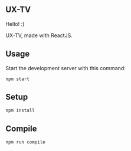 UX-TV
---
 
Hello! :)

UX-TV, made with ReactJS.


Usage
---
 
Start the development server with this command:
 
```
npm start
```


Setup
---
 
```
npm install
```


Compile
---
 
```
npm run compile
```